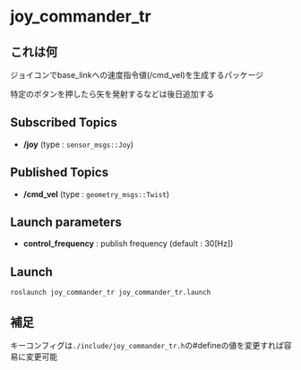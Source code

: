 # joy_commander_tr

## これは何

ジョイコンでbase_linkへの速度指令値(/cmd_vel)を生成するパッケージ

特定のボタンを押したら矢を発射するなどは後日追加する



## Subscribed Topics

- **/joy** (type : `sensor_msgs::Joy`)



## Published Topics

- **/cmd_vel** (type : `geometry_msgs::Twist`)



## Launch parameters

- **control_frequency** : publish frequency (default : 30[Hz])



## Launch

```shell
roslaunch joy_commander_tr joy_commander_tr.launch
```



## 補足

キーコンフィグは`./include/joy_commander_tr.h`の#defineの値を変更すれば容易に変更可能
